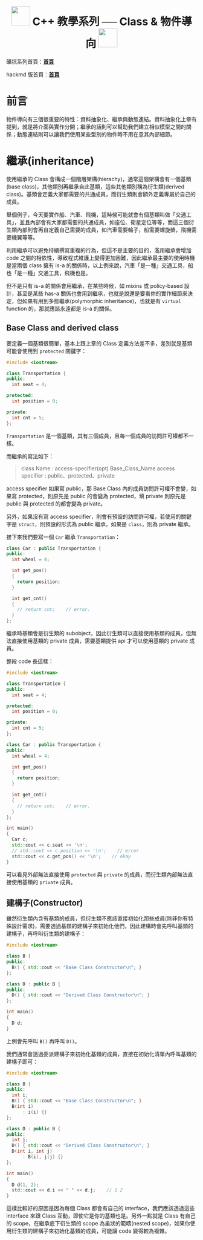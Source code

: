 <h1><center><img src = "https://i.imgur.com/thmVmX6.png?w=1000" height = 50> C++ 教學系列 ── Class & 物件導向 <img src = "https://i.imgur.com/thmVmX6.png?w=1000" height = 50></center></h1>

礦坑系列首頁：<strong><a href = "https://github.com/Mes0903/Cpp-Miner" class = "redlink">首頁</a></strong>

hackmd 版首頁：<strong><a href = "https://hackmd.io/@Mes/Cpp_Miner/https%3A%2F%2Fhackmd.io%2F%40Mes%2FPreface" class = "redlink">首頁</a></strong>

# 前言

物件導向有三個很重要的特性：資料抽象化、繼承與動態連結。資料抽象化上章有提到，就是將介面與實作分開；繼承的話則可以幫助我們建立相似模型之間的關係；動態連結則可以讓我們使用某些型別的物件時不用在意其內部細節。

# 繼承(inheritance)

使用繼承的 Class 會構成一個階層架構(hierachy)，通常這個架構會有一個基類(base class)，其他類別再繼承自此基類，這些其他類別稱為衍生類(derived class)。基類會定義大家都需要的共通成員，而衍生類則會額外定義專屬於自己的成員。

舉個例子，今天要實作船、汽車、飛機，這時候可能就會有個基類叫做「交通工具」，並且內部會有大家都需要的共通成員，如座位、衛星定位等等，而這三個衍生類內部則會再自定義自己需要的成員，如汽車需要輪子，船需要螺旋槳，飛機需要機翼等等。

利用繼承可以避免持續撰寫重複的行為，但這不是主要的目的，濫用繼承會增加 code 之間的相依性，導致程式維護上變得更加困難，因此繼承最主要的使用時機是當兩個 class 擁有 <span class = "yellow">is-a</span> 的關係時，以上例來說，汽車「是一種」交通工具，船也「是一種」交通工具，飛機也是。

但不是只有 is-a 的關係會用繼承，在某些時候，如 mixins 或 policy-based 設計，甚至是某些 has-a 關係也會用到繼承，也就是說還是要看你的實作細節來決定，但如果有用到多態繼承(polymorphic inheritance)，也就是有 `virtual` function 的，那就應該永遠都是 is-a 的關係。

## Base Class and derived class

要定義一個基類很簡單，基本上跟上章的 Class 定義方法差不多，差別就是基類可能會使用到 `protected` 關鍵字：

```cpp
#include <iostream>

class Transportation {
public:
  int seat = 4;

protected:
  int position = 0;

private:
  int cnt = 5;
};
```

`Transportation` 是一個基類，其有三個成員，且每一個成員的訪問許可權都不一樣。

而繼承的寫法如下：

> class Name : access-specifier(opt) Base_Class_Name
> access specifier : public、protected、private

access specifier 如果寫 public，那 Base Class 內的成員訪問許可權不會變，如果寫 protected，則原先是 public 的會變為 protected，填 private 則原先是 public 與 protected 的都會變為 private。

另外，如果沒有寫 access specifier，則會有預設的訪問許可權，若使用的關鍵字是 `struct`，則預設的形式為 public 繼承，如果是 `class`，則為 private 繼承。

接下來我們要寫一個 `Car` 繼承 `Transportation`：

```cpp
class Car : public Transportation {
public:
  int wheal = 4;

  int get_pos()
  {
    return position;
  }

  int get_cnt()
  {
    // return cnt;    // error.
  }
};
```

繼承時基類會是衍生類的 subobject，因此衍生類可以直接使用基類的成員，但<span class = "yellow">無法直接使用基類的 private 成員</span>，需要基類提供 api 才可以使用基類的 private 成員。

整段 code 長這樣：

```cpp
#include <iostream>

class Transportation {
public:
  int seat = 4;

protected:
  int position = 0;

private:
  int cnt = 5;
};

class Car : public Transportation {
public:
  int wheal = 4;

  int get_pos()
  {
    return position;
  }

  int get_cnt()
  {
    // return cnt;    // error.
  }
};

int main()
{
  Car c;
  std::cout << c.seat << '\n';
  // std::cout << c.position << '\n';    // error
  std::cout << c.get_pos() << '\n';    // okay
}
```

可以看見外部無法直接使用 `protected` 與 `private` 的成員，而衍生類內部無法直接使用基類的 `private` 成員。

## 建構子(Constructor)

雖然衍生類內含有基類的成員，但衍生類不應該直接初始化那些成員(除非你有特殊設計需求)，需要透過基類的建構子來初始化他們，因此建構時會先呼叫基類的建構子，再呼叫衍生類的建構子：
```cpp
#include <iostream>

class B {
public:
  B() { std::cout << "Base Class Constructor\n"; }
};

class D : public B {
public:
  D() { std::cout << "Derived Class Constructor\n"; }
};

int main()
{
  D d;
}
```

上例會先呼叫 `B()` 再呼叫 `D()`。

我們通常會透過委派建構子來初始化基類的成員，直接在初始化清單內呼叫基類的建構子即可：

```cpp
#include <iostream>

class B {
public:
  int i;
  B() { std::cout << "Base Class Constructor\n"; }
  B(int i)
      : i(i) {}
};

class D : public B {
public:
  int j;
  D() { std::cout << "Derived Class Constructor\n"; }
  D(int i, int j)
      : B(i), j(j) {}
};

int main()
{
  D d(1, 2);
  std::cout << d.i << " " << d.j;    // 1 2
}
```

這樣比較好的原因是因為每個 Class 都會有自己的 interface，我們應該透過這些 interface 來跟 Class 互動，即使它是你的基類也是。另外一點就是 Class 有自己的 scope，在繼承底下衍生類的 scope 為巢狀的範疇(nested scope)，如果你使用衍生類的建構子來初始化基類的成員，可能讓 code 變得較為複雜。